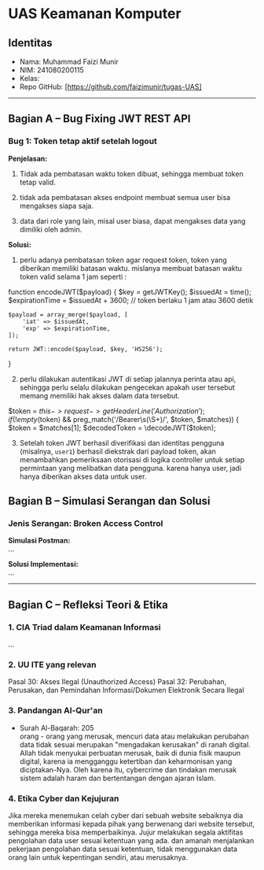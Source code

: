 # UAS Keamanan Komputer

## Identitas
- Nama: Muhammad Faizi Munir
- NIM: 241080200115
- Kelas:
- Repo GitHub: [https://github.com/faizimunir/tugas-UAS]

---

## Bagian A – Bug Fixing JWT REST API

### Bug 1: Token tetap aktif setelah logout
**Penjelasan:**  
1.  Tidak ada pembatasan waktu token dibuat, sehingga membuat token tetap valid. 

2. tidak ada pembatasan akses endpoint membuat semua user bisa mengakses siapa saja.

3. data dari role yang lain, misal user biasa, dapat mengakses data yang dimiliki oleh admin.

**Solusi:**  
1. perlu adanya pembatasan token agar request token, token yang diberikan memiliki batasan waktu. mislanya membuat batasan waktu token valid selama 1 jam seperti :

function encodeJWT($payload)
{
    $key = getJWTKey();
    $issuedAt = time();
    $expirationTime = $issuedAt + 3600; // token berlaku 1 jam atau 3600 detik

    $payload = array_merge($payload, [
        'iat' => $issuedAt,
        'exp' => $expirationTime,
    ]);

    return JWT::encode($payload, $key, 'HS256');
}

2. perlu dilakukan autentikasi JWT di setiap jalannya perinta atau api, sehingga perlu selalu dilakukan pengecekan apakah user tersebut memang memiliki hak akses dalam data tersebut.

$token = $this->request->getHeaderLine('Authorization');
        if (!empty($token) && preg_match('/Bearer\s(\S+)/', $token, $matches)) {
            $token = $matches[1];
            $decodedToken = \decodeJWT($token);

3. Setelah token JWT berhasil diverifikasi dan identitas pengguna (misalnya, `user1`) berhasil diekstrak dari payload token, akan menambahkan pemeriksaan otorisasi di logika controller untuk setiap permintaan yang melibatkan data pengguna. karena hanya user, jadi hanya diberikan akses data untuk user.

## Bagian B – Simulasi Serangan dan Solusi

### Jenis Serangan: Broken Access Control  
**Simulasi Postman:**  
...

**Solusi Implementasi:**  
...

---

## Bagian C – Refleksi Teori & Etika

### 1. CIA Triad dalam Keamanan Informasi  
...

### 2. UU ITE yang relevan 
Pasal 30: Akses Ilegal (Unauthorized Access)
Pasal 32: Perubahan, Perusakan, dan Pemindahan Informasi/Dokumen Elektronik Secara Ilegal

### 3. Pandangan Al-Qur'an  
- Surah Al-Baqarah: 205  
orang - orang yang merusak, mencuri data atau melakukan perubahan data tidak sesuai merupakan "mengadakan kerusakan" di ranah digital. Allah tidak menyukai perbuatan merusak, baik di dunia fisik maupun digital, karena ia mengganggu ketertiban dan keharmonisan yang diciptakan-Nya. Oleh karena itu, cybercrime dan tindakan merusak sistem adalah haram dan bertentangan dengan ajaran Islam.

### 4. Etika Cyber dan Kejujuran  
Jika mereka menemukan celah cyber dari sebuah website sebaiknya dia memberikan informasi kepada pihak yang berwenang dari website tersebut, sehingga mereka bisa memperbaikinya. 
Jujur melakukan segala aktifitas pengolahan data user sesuai ketentuan yang ada.
dan amanah menjalankan pekerjaan pengolahan data sesuai ketentuan, tidak menggunakan data orang lain untuk kepentingan sendiri, atau merusaknya.

